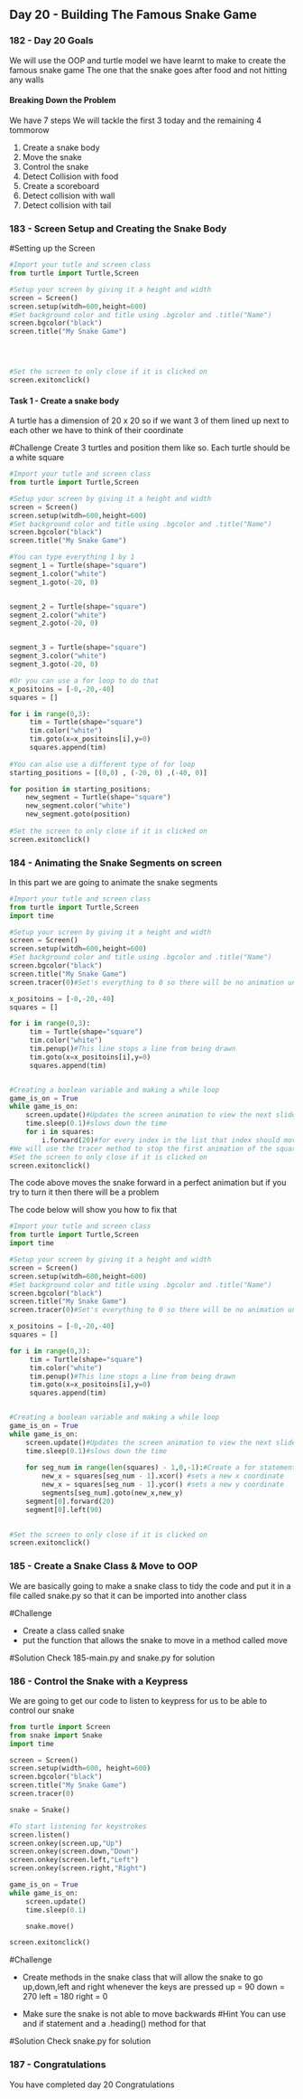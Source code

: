 ## Day 20 - Building The Famous Snake Game

### 182 - Day 20 Goals
We will use the OOP and turtle model we have learnt to make to create the famous snake game 
The one that the snake goes after food and not hitting any walls

#### Breaking Down the Problem
We have 7 steps 
We will tackle the first 3 today and the remaining 4 tommorow

1. Create a snake body
2. Move the snake
3. Control the snake
4. Detect Collision with food
5. Create a scoreboard
6. Detect collision with wall
7. Detect collision with tail

### 183 - Screen Setup and Creating the Snake Body

#Setting up the Screen
```python
#Import your tutle and screen class
from turtle import Turtle,Screen

#Setup your screen by giving it a height and width
screen = Screen()
screen.setup(witdh=600,height=600)
#Set background color and title using .bgcolor and .title("Name")
screen.bgcolor("black")
screen.title("My Snake Game")




#Set the screen to only close if it is clicked on 
screen.exitonclick()
```

#### Task 1 - Create a snake body
A turtle has a dimension of 20 x 20 so if we want 3 of them lined up next to each other we have to think of their coordinate

#Challenge
Create 3 turtles and position them like so.
Each turtle should be a white square
```python
#Import your tutle and screen class
from turtle import Turtle,Screen

#Setup your screen by giving it a height and width
screen = Screen()
screen.setup(witdh=600,height=600)
#Set background color and title using .bgcolor and .title("Name")
screen.bgcolor("black")
screen.title("My Snake Game")

#You can type everything 1 by 1
segment_1 = Turtle(shape="square")
segment_1.color("white")
segment_1.goto(-20, 0)


segment_2 = Turtle(shape="square")
segment_2.color("white")
segment_2.goto(-20, 0)


segment_3 = Turtle(shape="square")
segment_3.color("white")
segment_3.goto(-20, 0)

#Or you can use a for loop to do that
x_positoins = [-0,-20,-40]
squares = []

for i in range(0,3):
     tim = Turtle(shape="square")
     tim.color("white")
     tim.goto(x=x_positoins[i],y=0)
     squares.append(tim)
     
#You can also use a different type of for loop
starting_positions = [(0,0) , (-20, 0) ,(-40, 0)]

for position in starting_positions;
    new_segment = Turtle(shape="square")
    new_segment.color("white")
    new_segment.goto(position)
    
#Set the screen to only close if it is clicked on 
screen.exitonclick()
```
### 184 - Animating the Snake Segments on screen
In this part we are going to animate the snake segments

```python
#Import your tutle and screen class
from turtle import Turtle,Screen
import time  

#Setup your screen by giving it a height and width
screen = Screen()
screen.setup(witdh=600,height=600)
#Set background color and title using .bgcolor and .title("Name")
screen.bgcolor("black")
screen.title("My Snake Game")
screen.tracer(0)#Set's everything to 0 so there will be no animation until we call an update

x_positoins = [-0,-20,-40]
squares = []

for i in range(0,3):
     tim = Turtle(shape="square")
     tim.color("white")
     tim.penup()#This line stops a line from being drawn
     tim.goto(x=x_positoins[i],y=0)
     squares.append(tim)


#Creating a boolean variable and making a while loop
game_is_on = True
while game_is_on:
    screen.update()#Updates the screen animation to view the next slide instead of moving piece by piece
    time.sleep(0.1)#slows down the time
    for i in squares:
        i.forward(20)#for every index in the list that index should move 10 paces
#We will use the tracer method to stop the first animation of the squares moving into position
#Set the screen to only close if it is clicked on 
screen.exitonclick()
```
The code above moves the snake forward in a perfect animation but if you try to turn it then there will be a problem

The code below will show you how to fix that

```python
#Import your tutle and screen class
from turtle import Turtle,Screen
import time  

#Setup your screen by giving it a height and width
screen = Screen()
screen.setup(witdh=600,height=600)
#Set background color and title using .bgcolor and .title("Name")
screen.bgcolor("black")
screen.title("My Snake Game")
screen.tracer(0)#Set's everything to 0 so there will be no animation until we call an update

x_positoins = [-0,-20,-40]
squares = []

for i in range(0,3):
     tim = Turtle(shape="square")
     tim.color("white")
     tim.penup()#This line stops a line from being drawn
     tim.goto(x=x_positoins[i],y=0)
     squares.append(tim)


#Creating a boolean variable and making a while loop
game_is_on = True
while game_is_on:
    screen.update()#Updates the screen animation to view the next slide instead of moving piece by piece
    time.sleep(0.1)#slows down the time
    
    for seg_num in range(len(squares) - 1,0,-1):#Create a for statement that uses the start stop and step which makes the for loop start from the first square instead of the last one
        new_x = squares[seg_num - 1].xcor() #sets a new x coordinate
        new_x = squares[seg_num - 1].ycor() #sets a new y coordinate
        segments[seg_num].goto(new_x,new_y)
    segment[0].forward(20)
    segment[0].left(90)

    
#Set the screen to only close if it is clicked on 
screen.exitonclick()
```

### 185 - Create a Snake Class & Move to OOP
We are basically going to make a snake class to tidy the code and put it in a file called snake.py so that it can be imported into another class

#Challenge
- Create a class called snake
- put the function that allows the snake to move in a method called move

#Solution
Check 185-main.py and snake.py for solution

### 186 - Control the Snake with a Keypress
We are going to get our code to listen to keypress for us to be able to control our snake

```python
from turtle import Screen
from snake import Snake
import time

screen = Screen()
screen.setup(width=600, height=600)
screen.bgcolor("black")
screen.title("My Snake Game")
screen.tracer(0)

snake = Snake()

#To start listening for keystrokes
screen.listen()
screen.onkey(screen.up,"Up")
screen.onkey(screen.down,"Down")
screen.onkey(screen.left,"Left")
screen.onkey(screen.right,"Right")

game_is_on = True
while game_is_on:
    screen.update()
    time.sleep(0.1)

    snake.move()

screen.exitonclick()
```
#Challenge 
- Create methods in the snake class that will allow the snake to go up,down,left and right whenever the keys are pressed
up = 90
down = 270
left = 180
right = 0 

- Make sure the snake is not able to move backwards
#Hint
You can use and if statement and a .heading() method for that

#Solution
Check snake.py for solution

### 187 - Congratulations
You have completed day 20
Congratulations
